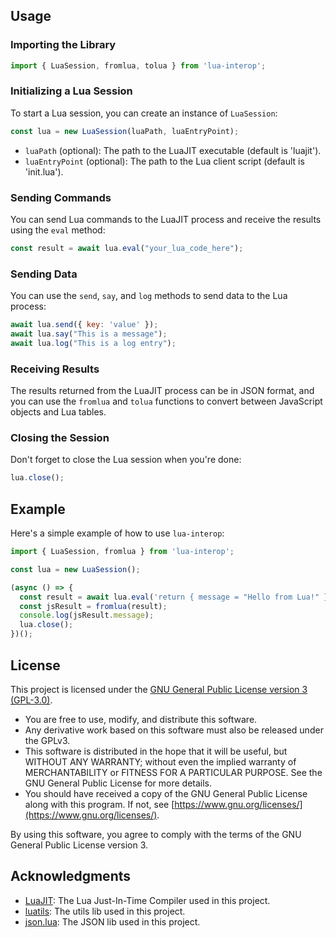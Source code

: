 ## Usage

### Importing the Library

```javascript
import { LuaSession, fromlua, tolua } from 'lua-interop';
```

### Initializing a Lua Session

To start a Lua session, you can create an instance of `LuaSession`:

```javascript
const lua = new LuaSession(luaPath, luaEntryPoint);
```

- `luaPath` (optional): The path to the LuaJIT executable (default is 'luajit').
- `luaEntryPoint` (optional): The path to the Lua client script (default is 'init.lua').

### Sending Commands

You can send Lua commands to the LuaJIT process and receive the results using the `eval` method:

```javascript
const result = await lua.eval("your_lua_code_here");
```

### Sending Data

You can use the `send`, `say`, and `log` methods to send data to the Lua process:

```javascript
await lua.send({ key: 'value' });
await lua.say("This is a message");
await lua.log("This is a log entry");
```

### Receiving Results

The results returned from the LuaJIT process can be in JSON format, and you can use the `fromlua` and `tolua` functions to convert between JavaScript objects and Lua tables.

### Closing the Session

Don't forget to close the Lua session when you're done:

```javascript
lua.close();
```

## Example

Here's a simple example of how to use `lua-interop`:

```javascript
import { LuaSession, fromlua } from 'lua-interop';

const lua = new LuaSession();

(async () => {
  const result = await lua.eval('return { message = "Hello from Lua!" }');
  const jsResult = fromlua(result);
  console.log(jsResult.message);
  lua.close();
})();
```

## License

This project is licensed under the [GNU General Public License version 3 (GPL-3.0)](https://www.gnu.org/licenses/gpl-3.0.html).

- You are free to use, modify, and distribute this software.
- Any derivative work based on this software must also be released under the GPLv3.
- This software is distributed in the hope that it will be useful, but WITHOUT ANY WARRANTY; without even the implied warranty of MERCHANTABILITY or FITNESS FOR A PARTICULAR PURPOSE. See the GNU General Public License for more details.
- You should have received a copy of the GNU General Public License along with this program. If not, see [https://www.gnu.org/licenses/](https://www.gnu.org/licenses/).

By using this software, you agree to comply with the terms of the GNU General Public License version 3.

## Acknowledgments

- [LuaJIT](https://luajit.org/): The Lua Just-In-Time Compiler used in this project.
- [luatils](https://github.com/jardimdanificado/luatils): The utils lib used in this project.
- [json.lua](https://github.com/rxi/json.lua): The JSON lib used in this project.
```
